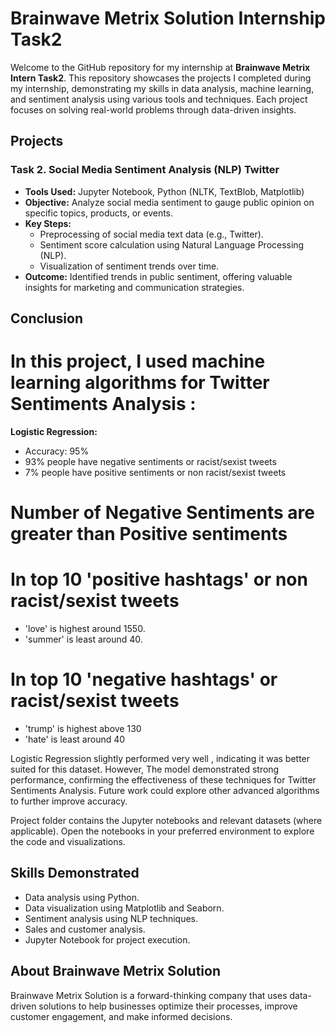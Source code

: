 # Brainwave Metrix Solution Internship Task2

Welcome to the GitHub repository for my internship at **Brainwave Metrix Intern Task2**. This repository showcases the projects I completed during my internship, demonstrating my skills in data analysis, machine learning, and sentiment analysis using various tools and techniques. Each project focuses on solving real-world problems through data-driven insights.

## Projects


### Task 2. Social Media Sentiment Analysis (NLP) Twitter
- **Tools Used:** Jupyter Notebook, Python (NLTK, TextBlob, Matplotlib)
- **Objective:** Analyze social media sentiment to gauge public opinion on specific topics, products, or events.
- **Key Steps:**
  - Preprocessing of social media text data (e.g., Twitter).
  - Sentiment score calculation using Natural Language Processing (NLP).
  - Visualization of sentiment trends over time.
- **Outcome:** Identified trends in public sentiment, offering valuable insights for marketing and communication strategies.




## Conclusion

# In this project, I used machine learning algorithms for Twitter Sentiments Analysis :

**Logistic Regression:**

- Accuracy: 95%
- 93% people have negative sentiments or racist/sexist tweets
- 7% people have positive sentiments or non racist/sexist tweets

# Number of Negative Sentiments are greater than Positive sentiments

# In top 10 'positive hashtags' or non racist/sexist tweets

- 'love' is highest around 1550.
- 'summer' is least around 40.

# In top 10 'negative hashtags' or racist/sexist tweets

- 'trump' is highest above 130
- 'hate' is least around 40

Logistic Regression slightly performed very well , indicating it was better suited for this dataset. However, The model demonstrated strong performance, confirming the effectiveness of these techniques for Twitter Sentiments Analysis. Future work could explore other advanced algorithms to further improve accuracy.








 Project folder contains the Jupyter notebooks and relevant datasets (where applicable). Open the notebooks in your preferred environment to explore the code and visualizations.

## Skills Demonstrated

- Data analysis using Python.
- Data visualization using Matplotlib and Seaborn.
- Sentiment analysis using NLP techniques.
- Sales and customer analysis.
- Jupyter Notebook for project execution.

  
## About Brainwave Metrix Solution
Brainwave Metrix Solution is a forward-thinking company that uses data-driven solutions to help businesses optimize their processes, improve customer engagement, and make informed decisions.
